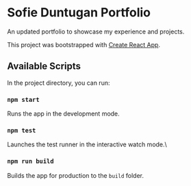 # Sofie Duntugan Portfolio

An updated portfolio to showcase my experience and projects.

This project was bootstrapped with [Create React App](https://github.com/facebook/create-react-app).

## Available Scripts

In the project directory, you can run:

### `npm start`

Runs the app in the development mode.

### `npm test`

Launches the test runner in the interactive watch mode.\

### `npm run build`

Builds the app for production to the `build` folder.
